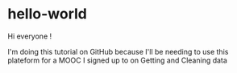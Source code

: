 # hello-world

Hi everyone ! 

I'm doing this tutorial on GitHub because I'll be needing to use this plateform for a MOOC I signed up to on Getting and Cleaning data
